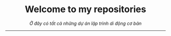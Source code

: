 
<div align="center">

# Welcome to my repositories

*Ở đây có tất cả những dự án lập trình di động cơ bản*

---


</div>
